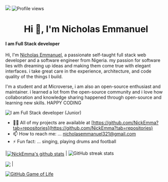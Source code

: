![](https://img.shields.io/badge/Microverse-blueviolet)
![Profile views](https://gpvc.arturio.dev/NickEmma) 

<h1 align="center">Hi 👋, I'm Nicholas Emmanuel</h1>

#### I am Full Stack developer
Hi, I'm [Nicholas Emmanuel](https://NickEmma.me/), a passionate self-taught full stack web developer and a software engineer from Nigeria. my passion for software lies with dreaming up ideas and making them come true with elegant interfaces. i take great care in the experience, architecture, and code quality of the things I build.

I'm a student and at Microverse, i am also an open-source enthusiast and maintainer. i learned a lot from the open-source community and i love how collaboration and knowledge sharing happened through open-source and learning new skills. HAPPY CODING 


![I am Full Stack developer (Junior)](https://i.pinimg.com/originals/3e/9d/52/3e9d52bc38fa287a4cf10dcf8139076d.gif)

- 👨‍💻 All of my projects are available at [https://github.com/NickEmma?tab=repositories](https://github.com/NickEmma?tab=repositories)
- 📫 How to reach me: ... nicholasemmanuel321@gmail.com
- ⚡ Fun fact: ... singing, playing drums and football

|<a href="https://github.com/NickEmma/github-readme-stats"><img align="center" src="https://github-readme-stats.vercel.app/api?username=NickEmma&show_icons=true&include_all_commits=true&theme=buefy&hide_border=true" alt="NickEmma's github stats" /></a> |
![GitHub streak stats](https://github-readme-streak-stats.herokuapp.com/?user=NickEmma) 

<a href="https://github.com/NickEmma/github-readme-stats"><img align="center" src="https://github-readme-stats.vercel.app/api/top-langs/?username=NickEmma&layout=compact&theme=buefy&hide_border=true" /></a> |

[![GitHub Game of Life](https://github4life.herokuapp.com/NickEmma.gif?z=6)](https://github4life.herokuapp.com/NickEmma)
